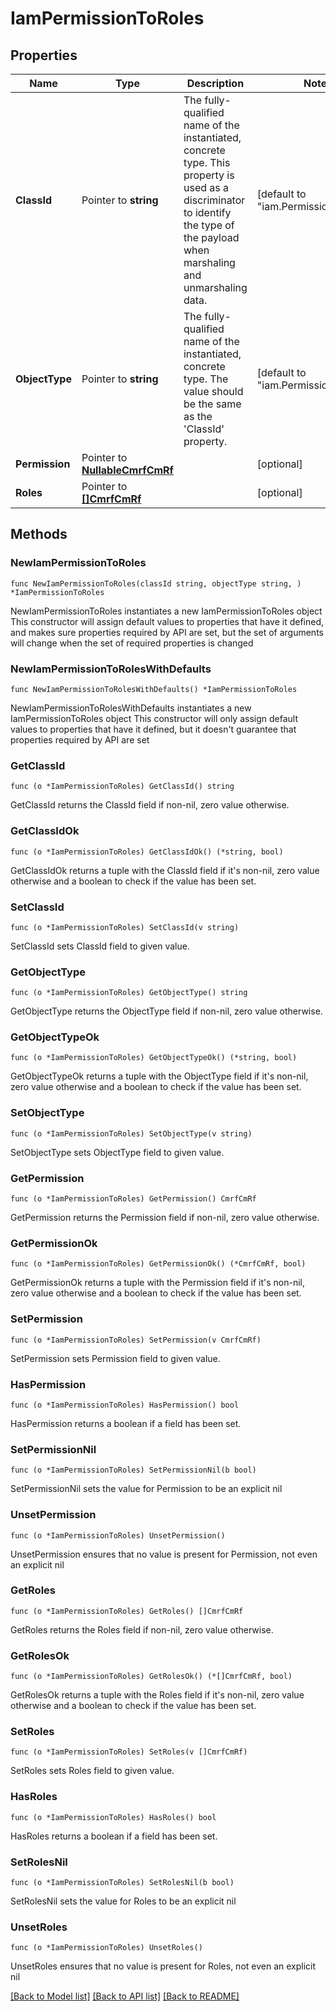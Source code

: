 # IamPermissionToRoles

## Properties

Name | Type | Description | Notes
------------ | ------------- | ------------- | -------------
**ClassId** | Pointer to **string** | The fully-qualified name of the instantiated, concrete type. This property is used as a discriminator to identify the type of the payload when marshaling and unmarshaling data. | [default to "iam.PermissionToRoles"]
**ObjectType** | Pointer to **string** | The fully-qualified name of the instantiated, concrete type. The value should be the same as the &#39;ClassId&#39; property. | [default to "iam.PermissionToRoles"]
**Permission** | Pointer to [**NullableCmrfCmRf**](cmrf.CmRf.md) |  | [optional] 
**Roles** | Pointer to [**[]CmrfCmRf**](cmrf.CmRf.md) |  | [optional] 

## Methods

### NewIamPermissionToRoles

`func NewIamPermissionToRoles(classId string, objectType string, ) *IamPermissionToRoles`

NewIamPermissionToRoles instantiates a new IamPermissionToRoles object
This constructor will assign default values to properties that have it defined,
and makes sure properties required by API are set, but the set of arguments
will change when the set of required properties is changed

### NewIamPermissionToRolesWithDefaults

`func NewIamPermissionToRolesWithDefaults() *IamPermissionToRoles`

NewIamPermissionToRolesWithDefaults instantiates a new IamPermissionToRoles object
This constructor will only assign default values to properties that have it defined,
but it doesn't guarantee that properties required by API are set

### GetClassId

`func (o *IamPermissionToRoles) GetClassId() string`

GetClassId returns the ClassId field if non-nil, zero value otherwise.

### GetClassIdOk

`func (o *IamPermissionToRoles) GetClassIdOk() (*string, bool)`

GetClassIdOk returns a tuple with the ClassId field if it's non-nil, zero value otherwise
and a boolean to check if the value has been set.

### SetClassId

`func (o *IamPermissionToRoles) SetClassId(v string)`

SetClassId sets ClassId field to given value.


### GetObjectType

`func (o *IamPermissionToRoles) GetObjectType() string`

GetObjectType returns the ObjectType field if non-nil, zero value otherwise.

### GetObjectTypeOk

`func (o *IamPermissionToRoles) GetObjectTypeOk() (*string, bool)`

GetObjectTypeOk returns a tuple with the ObjectType field if it's non-nil, zero value otherwise
and a boolean to check if the value has been set.

### SetObjectType

`func (o *IamPermissionToRoles) SetObjectType(v string)`

SetObjectType sets ObjectType field to given value.


### GetPermission

`func (o *IamPermissionToRoles) GetPermission() CmrfCmRf`

GetPermission returns the Permission field if non-nil, zero value otherwise.

### GetPermissionOk

`func (o *IamPermissionToRoles) GetPermissionOk() (*CmrfCmRf, bool)`

GetPermissionOk returns a tuple with the Permission field if it's non-nil, zero value otherwise
and a boolean to check if the value has been set.

### SetPermission

`func (o *IamPermissionToRoles) SetPermission(v CmrfCmRf)`

SetPermission sets Permission field to given value.

### HasPermission

`func (o *IamPermissionToRoles) HasPermission() bool`

HasPermission returns a boolean if a field has been set.

### SetPermissionNil

`func (o *IamPermissionToRoles) SetPermissionNil(b bool)`

 SetPermissionNil sets the value for Permission to be an explicit nil

### UnsetPermission
`func (o *IamPermissionToRoles) UnsetPermission()`

UnsetPermission ensures that no value is present for Permission, not even an explicit nil
### GetRoles

`func (o *IamPermissionToRoles) GetRoles() []CmrfCmRf`

GetRoles returns the Roles field if non-nil, zero value otherwise.

### GetRolesOk

`func (o *IamPermissionToRoles) GetRolesOk() (*[]CmrfCmRf, bool)`

GetRolesOk returns a tuple with the Roles field if it's non-nil, zero value otherwise
and a boolean to check if the value has been set.

### SetRoles

`func (o *IamPermissionToRoles) SetRoles(v []CmrfCmRf)`

SetRoles sets Roles field to given value.

### HasRoles

`func (o *IamPermissionToRoles) HasRoles() bool`

HasRoles returns a boolean if a field has been set.

### SetRolesNil

`func (o *IamPermissionToRoles) SetRolesNil(b bool)`

 SetRolesNil sets the value for Roles to be an explicit nil

### UnsetRoles
`func (o *IamPermissionToRoles) UnsetRoles()`

UnsetRoles ensures that no value is present for Roles, not even an explicit nil

[[Back to Model list]](../README.md#documentation-for-models) [[Back to API list]](../README.md#documentation-for-api-endpoints) [[Back to README]](../README.md)


